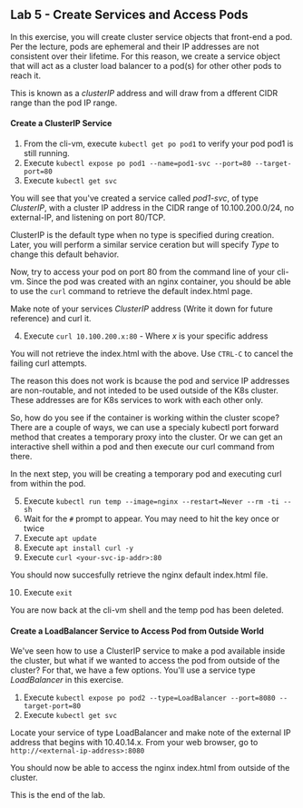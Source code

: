 ## Lab 5 - Create Services and Access Pods

In this exercise, you will create cluster service objects that front-end a pod. Per the lecture, pods are ephemeral and their IP addresses 
are not consistent over their lifetime. For this reason, we create a service object that will act as a cluster load balancer to a pod(s) for other 
other pods to reach it.

This is known as a *clusterIP* address and will draw from a dfferent CIDR range than the pod IP range.

#### Create a ClusterIP Service

1. From the cli-vm, execute `kubectl get po pod1` to verify your pod pod1 is still running.
2. Execute `kubectl expose po pod1 --name=pod1-svc --port=80 --target-port=80`
3. Execute `kubectl get svc`

You will see that you've created a service called *pod1-svc*, of type *ClusterIP*, with a cluster IP address in the CIDR range of 
10.100.200.0/24, no external-IP, and listening on port 80/TCP.

ClusterIP is the default type when no type is specified during creation. Later, you will perform a similar service ceration but will 
specify *Type* to change this default behavior.

Now, try to access your pod on port 80 from the command line of your cli-vm. Since the pod was created with an nginx container, you 
should be able to use the `curl` command to retrieve the default index.html page.

Make note of your services *ClusterIP* address (Write it down for future reference) and curl it.

4. Execute `curl 10.100.200.x:80`  - Where *x* is your specific address

You will not retrieve the index.html with the above. Use `CTRL-C` to cancel the failing curl attempts.

The reason this does not work is bcause the pod and service IP addresses are non-routable, and not inteded to be used outside of the 
K8s cluster. These addresses are for K8s services to work with each other only.

So, how do you see if the container is working within the cluster scope? There are a couple of ways, we can use a specialy kubectl port 
forward method that creates a temporary proxy into the cluster. Or we can get an interactive shell within a pod and then execute 
our curl command from there. 

In the next step, you will be creating a temporary pod and executing curl from within the pod. 

5. Execute `kubectl run temp --image=nginx --restart=Never --rm -ti -- sh`
6. Wait for the `#` prompt to appear. You may need to hit the <Enter> key once or twice
7. Execute `apt update`
8. Execute `apt install curl -y`
9. Execute `curl <your-svc-ip-addr>:80`

You should now succesfully retrieve the nginx default index.html file.

10. Execute `exit`

You are now back at the cli-vm shell and the temp pod has been deleted.

#### Create a LoadBalancer Service to Access Pod from Outside World

We've seen how to use a ClusterIP service to make a pod available inside the cluster, but what if we wanted to access the pod 
from outside of the cluster? For that, we have a few options. You'll use a service type *LoadBalancer* in this exercise.

1. Execute `kubectl expose po pod2 --type=LoadBalancer --port=8080 --target-port=80`
2. Execute `kubectl get svc`

Locate your service of type LoadBalancer and make note of the external IP address that begins with 10.40.14.x. From your web browser, 
go to `http://<external-ip-address>:8080`

You should now be able to access the nginx index.html from outside of the cluster.

This is the end of the lab.
